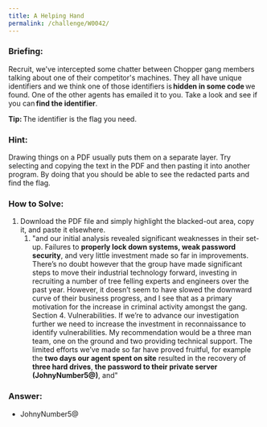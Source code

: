 ```yaml
---
title: A Helping Hand
permalink: /challenge/W0042/
---
```


### Briefing: 
Recruit, we've intercepted some chatter between Chopper gang members talking about one of their competitor's machines. They all have unique identifiers and we think one of those identifiers is **hidden in some code** we found. One of the other agents has emailed it to you. Take a look and see if you can **find the identifier**. 

**Tip:** The identifier is the flag you need. 

### Hint:
Drawing things on a PDF usually puts them on a separate layer. Try selecting and copying the text in the PDF and then pasting it into another program. By doing that you should be able to see the redacted parts and find the flag.

### How to Solve: 
1. Download the PDF file and simply highlight the blacked-out area, copy it, and paste it elsewhere. 
    1. "and our initial analysis revealed significant weaknesses in their set-up. Failures to **properly lock down systems, weak password security**, and very little investment made so far in improvements. There’s no doubt however that the group have made significant steps to move their industrial technology forward, investing in recruiting a number of tree felling experts and engineers over the past year. However, it doesn’t seem to have slowed the downward curve of their business progress, and I see that as a primary motivation for the increase in criminal activity amongst the gang. Section 4. Vulnerabilities. If we’re to advance our investigation further we need to increase the investment in reconnaissance to identify vulnerabilities. My recommendation would be a three man team, one on the ground and two providing technical support. The limited efforts we’ve made so far have proved fruitful, for example the **two days our agent spent on site** resulted in the recovery of **three hard drives**, **the password to their private server (JohnyNumber5@)**, and" 

### Answer:
- JohnyNumber5@